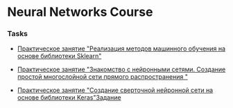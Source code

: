 # Neural Networks Course

### Tasks
+ <a href='https://github.com/socloseeee/neural_networks/tree/main/(2-nd)Sklearn_RFClassifier'>Практическое занятие "Реализация методов машинного обучения на основе библиотеки Sklearn"</a>

+ <a href='https://github.com/socloseeee/neural_networks/tree/main/(3-rd)Direct_distribution'>Практическое занятие "Знакомство с нейронными сетями. Создание простой многослойной сети прямого распространения "</a>

+ <a href='https://github.com/socloseeee/neural_networks/tree/main/(4-th)Keras_VGG16'>Практическое занятие "Создание сверточной нейронной сети на основе библиотеки Keras"Задание</a>
